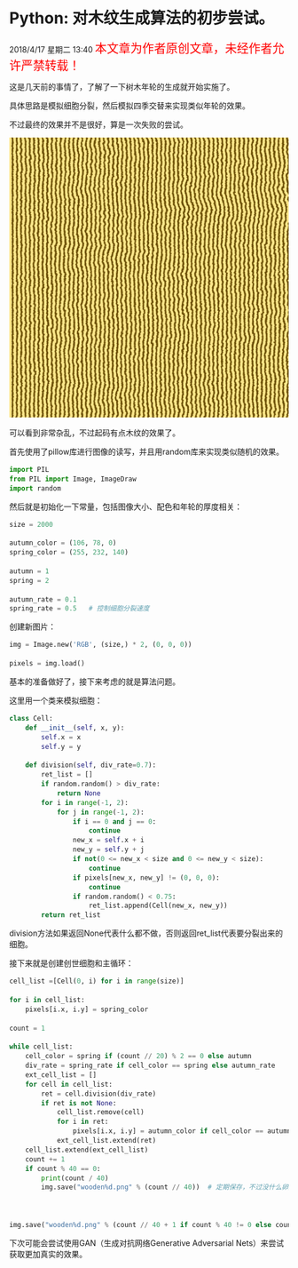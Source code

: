# Python: 对木纹生成算法的初步尝试。
2018/4/17 星期二 13:40
<font style="color: red; font-size: 16pt">本文章为作者原创文章，未经作者允许严禁转载！</font>

这是几天前的事情了，了解了一下树木年轮的生成就开始实施了。

具体思路是模拟细胞分裂，然后模拟四季交替来实现类似年轮的效果。

不过最终的效果并不是很好，算是一次失败的尝试。

![效果图](/images/2_1.png)

可以看到非常杂乱，不过起码有点木纹的效果了。

首先使用了pillow库进行图像的读写，并且用random库来实现类似随机的效果。

```python
import PIL
from PIL import Image, ImageDraw
import random
```

然后就是初始化一下常量，包括图像大小、配色和年轮的厚度相关：

```python
size = 2000

autumn_color = (106, 78, 0)
spring_color = (255, 232, 140)

autumn = 1
spring = 2

autumn_rate = 0.1
spring_rate = 0.5   # 控制细胞分裂速度
```
创建新图片：
```python
img = Image.new('RGB', (size,) * 2, (0, 0, 0))

pixels = img.load()
```
基本的准备做好了，接下来考虑的就是算法问题。

这里用一个类来模拟细胞：

```python
class Cell:
    def __init__(self, x, y):
        self.x = x
        self.y = y

    def division(self, div_rate=0.7):
        ret_list = []
        if random.random() > div_rate:
            return None
        for i in range(-1, 2):
            for j in range(-1, 2):
                if i == 0 and j == 0:
                    continue
                new_x = self.x + i
                new_y = self.y + j
                if not(0 <= new_x < size and 0 <= new_y < size):
                    continue
                if pixels[new_x, new_y] != (0, 0, 0):
                    continue
                if random.random() < 0.75:
                    ret_list.append(Cell(new_x, new_y))
        return ret_list
```

division方法如果返回None代表什么都不做，否则返回ret_list代表要分裂出来的细胞。

接下来就是创建创世细胞和主循环：

```python
cell_list =[Cell(0, i) for i in range(size)]

for i in cell_list:
    pixels[i.x, i.y] = spring_color

count = 1

while cell_list:
    cell_color = spring if (count // 20) % 2 == 0 else autumn
    div_rate = spring_rate if cell_color == spring else autumn_rate
    ext_cell_list = []
    for cell in cell_list:
        ret = cell.division(div_rate)
        if ret is not None:
            cell_list.remove(cell)
            for i in ret:
                pixels[i.x, i.y] = autumn_color if cell_color == autumn else spring_color
            ext_cell_list.extend(ret)
    cell_list.extend(ext_cell_list)
    count += 1
    if count % 40 == 0:
        print(count / 40)
        img.save("wooden%d.png" % (count // 40))  # 定期保存，不过没什么卵用



img.save("wooden%d.png" % (count // 40 + 1 if count % 40 != 0 else count // 40))
```

下次可能会尝试使用GAN（生成对抗网络Generative Adversarial Nets）来尝试获取更加真实的效果。
